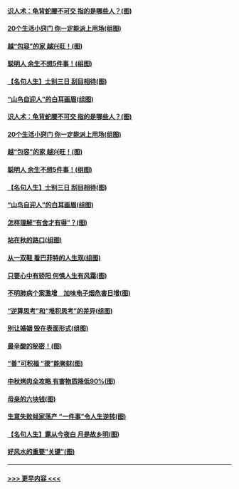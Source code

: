 #### [识人术：龟背蛇腰不可交 指的是哪些人？(图)](../pages/p8/907503.md?t=09162244) 
#### [20个生活小窍门 你一定能派上用场(组图)](../pages/p8/907510.md?t=09162244) 
#### [越“包容”的家 越兴旺！(图)](../pages/p8/907328.md?t=09162244) 
#### [聪明人 余生不想5件事！(组图)](../pages/p8/907364.md?t=09162244) 
#### [【名句人生】士别三日 刮目相待(图)](../pages/p8/906988.md?t=09162244) 
#### [“山鸟自迎人”的白耳画眉(组图)](../pages/p8/907332.md?t=09162244) 
#### [识人术：龟背蛇腰不可交 指的是哪些人？(图)](../pages/p8/907503.md?t=09162244) 
#### [20个生活小窍门 你一定能派上用场(组图)](../pages/p8/907510.md?t=09162244) 
#### [越“包容”的家 越兴旺！(图)](../pages/p8/907328.md?t=09162244) 
#### [聪明人 余生不想5件事！(组图)](../pages/p8/907364.md?t=09162244) 
#### [【名句人生】士别三日 刮目相待(图)](../pages/p8/906988.md?t=09162244) 
#### [“山鸟自迎人”的白耳画眉(组图)](../pages/p8/907332.md?t=09162244) 
#### [怎样理解“有舍才有得”？(图)](../pages/p8/906872.md?t=09162244) 
#### [站在秋的路口(组图)](../pages/p8/906914.md?t=09162244) 
#### [从一双鞋 看巴菲特的人生观(组图)](../pages/p8/907311.md?t=09162244) 
#### [只要心中有骄阳 何惧人生有风霜(图)](../pages/p8/907320.md?t=09162244) 
#### [不明肺病个案激增　加味电子烟危害日增(图)](../pages/p8/907307.md?t=09162244) 
#### [“逆算思考”和“堆积思考”的差异(组图)](../pages/p8/907229.md?t=09162244) 
#### [别让婚姻 毁在表面形式(组图)](../pages/p8/907118.md?t=09162244) 
#### [最辛酸的秘密！(图)](../pages/p8/906327.md?t=09162244) 
#### [“善”可积福 “德”能聚财(图)](../pages/p8/906906.md?t=09162244) 
#### [中秋烤肉全攻略 有害物质降低90%(图)](../pages/p8/907227.md?t=09162244) 
#### [母亲的六块钱(图)](../pages/p8/907107.md?t=09162244) 
#### [生意失败倾家荡产 “一件事”令人生逆转(图)](../pages/p8/907101.md?t=09162244) 
#### [【名句人生】露从今夜白 月是故乡明(图)](../pages/p8/906558.md?t=09162244) 
#### [好风水的重要“关键”(图)](../pages/p8/907087.md?t=09162244) 

----
#### [ >>> 更早内容 <<< ](../indexes/p8-earlier.md)
